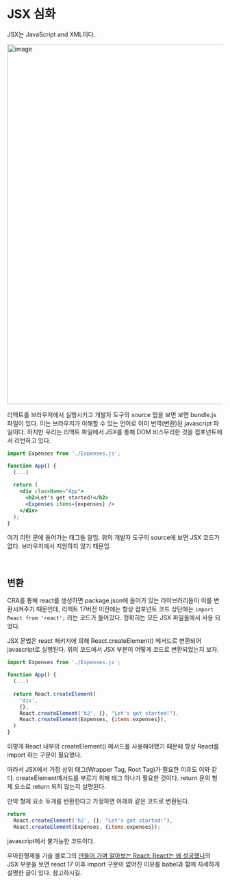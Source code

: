 # JSX 심화

JSX는 JavaScript and XML이다.

<img width="839" alt="image" src="https://user-images.githubusercontent.com/59427983/179385325-645f40dd-0ed3-4e30-9d9c-eabe78fce9a6.png">

리액트를 브라우저에서 실행시키고 개발자 도구의 source 탭을 보면 보면 bundle.js 파일이 있다. 이는 브라우저가 이해할 수 있는 언어로 이미 번역(변환)된 javascript 파일이다. 하지만 우리는 리액트 파일에서 JSX를 통해 DOM 비스무리한 것을 컴포넌트에서 리턴하고 있다.

```jsx
import Expenses from './Expenses.js';

function App() {
  (...)
   
  return (
    <div className="App">
      <h2>Let's get started!</h2>
      <Expenses items={expenses} />
    </div>
  );
}
```

여기 리턴 문에 들어가는 태그들 말임. 위의 개발자 도구의 source에 보면 JSX 코드가 없다. 브라우저에서 지원하지 않기 때문임.

<br/>

## 변환

CRA를 통해 react를 생성하면 package.json에 들어가 있는 라이브러리들이 이를 변환시켜주기 때문인데, 리액트 17버전 이전에는 항상 컴포넌트 코드 상단에는 `import React from 'react';` 라는 코드가 들어갔다. 정확히는 모든 JSX 파일들에서 사용 되었다.

JSX 문법은 react 패키지에 의해 React.createElement() 메서드로 변환되어 javascript로 실행된다. 위의 코드에서 JSX 부분이 어떻게 코드로 변환되었는지 보자.

```js
import Expenses from './Expenses.js';

function App() {
  (...)
   
  return React.createElement(
    'div',
    {},
    React.createElement('h2', {}, "Let's get started!"),
    React.createElement(Expenses, {items:expenses}),
  )
}
```

이렇게 React 내부의 createElement() 메서드를 사용해야했기 때문에 항상 React를 import 하는 구문이 필요했다.

따라서 JSX에서 가장 상위 태그(Wrapper Tag, Root Tag)가 필요한 이유도 이와 같다. createElement메서드를 부르기 위해 태그 하나가 필요한 것이다. return 문의 형제 요소로 return 되지 않는지 설명된다.

만약 형제 요소 두개를 반환한다고 가정하면 아래와 같은 코드로 변환된다.

```js
return 
  React.createElement('h2', {}, "Let's get started!"),
  React.createElement(Expenses, {items:expenses});
```

javascript에서 불가능한 코드이다.

우아한형제들 기술 블로그의 [만들어 가며 알아보는 React: React는 왜 성공했나](https://techblog.woowahan.com/8311/)의 JSX 부분을 보면 react 17 이후 import 구문이 없어진 이유를 babel과 함께 자세하게 설명한 글이 있다. 참고하시길.
